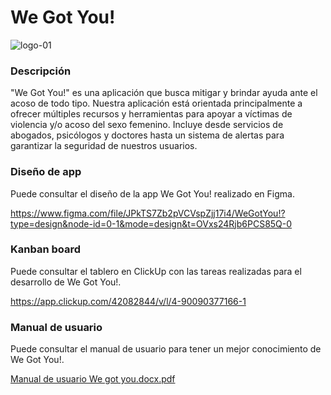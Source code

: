 # We Got You!
![logo-01](https://github.com/spocasangre/proyecto_aca_2023/assets/54958146/3698958b-fde1-4a96-9327-1029be128543)

### Descripción
"We Got You!" es una aplicación que busca mitigar y brindar ayuda ante el acoso de todo tipo. Nuestra aplicación está orientada principalmente a ofrecer múltiples recursos y herramientas para apoyar a víctimas de violencia y/o acoso del sexo femenino. Incluye desde servicios de abogados, psicólogos y doctores hasta un sistema de alertas para garantizar la seguridad de nuestros usuarios.

### Diseño de app
Puede consultar el diseño de la app We Got You! realizado en Figma.

https://www.figma.com/file/JPkTS7Zb2pVCVspZjj17i4/WeGotYou!?type=design&node-id=0-1&mode=design&t=OVxs24Rjb6PCS85Q-0

### Kanban board
Puede consultar el tablero en ClickUp con las tareas realizadas para el desarrollo de We Got You!.

https://app.clickup.com/42082844/v/l/4-90090377166-1

### Manual de usuario
Puede consultar el manual de usuario para tener un mejor conocimiento de We Got You!.

[Manual de usuario We got you.docx.pdf](https://github.com/spocasangre/proyecto_aca_2023/files/11962614/Manual.de.usuario.We.got.you.docx.pdf)
